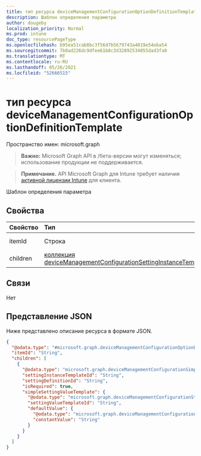```yaml
---
title: тип ресурса deviceManagementConfigurationOptionDefinitionTemplate
description: Шаблон определения параметра
author: dougeby
localization_priority: Normal
ms.prod: intune
doc_type: resourcePageType
ms.openlocfilehash: b95ea51cab8bc3f56d7b5679743a4019e54eba54
ms.sourcegitcommit: 7b8ad226dc9dfee61b8c3d32892534855dad3fa0
ms.translationtype: MT
ms.contentlocale: ru-RU
ms.lasthandoff: 05/26/2021
ms.locfileid: "52666515"
---
```

# <a name="devicemanagementconfigurationoptiondefinitiontemplate-resource-type"></a>тип ресурса deviceManagementConfigurationOptionDefinitionTemplate

Пространство имен: microsoft.graph

> **Важно:** Microsoft Graph API в /бета-версии могут изменяться; использование продукции не поддерживается.

> **Примечание.** API Microsoft Graph для Intune требует наличия [активной лицензии Intune](https://go.microsoft.com/fwlink/?linkid=839381) для клиента.

Шаблон определения параметра

## <a name="properties"></a>Свойства
|Свойство|Тип|Описание|
|:---|:---|:---|
|itemId|Строка|Option ItemId|
|children|[коллекция deviceManagementConfigurationSettingInstanceTemplate](../resources/intune-deviceconfigv2-devicemanagementconfigurationsettinginstancetemplate.md)|Параметр Дети|

## <a name="relationships"></a>Связи
Нет

## <a name="json-representation"></a>Представление JSON
Ниже представлено описание ресурса в формате JSON.
<!-- {
  "blockType": "resource",
  "@odata.type": "microsoft.graph.deviceManagementConfigurationOptionDefinitionTemplate"
}
-->
``` json
{
  "@odata.type": "#microsoft.graph.deviceManagementConfigurationOptionDefinitionTemplate",
  "itemId": "String",
  "children": [
    {
      "@odata.type": "microsoft.graph.deviceManagementConfigurationSimpleSettingInstanceTemplate",
      "settingInstanceTemplateId": "String",
      "settingDefinitionId": "String",
      "isRequired": true,
      "simpleSettingValueTemplate": {
        "@odata.type": "microsoft.graph.deviceManagementConfigurationStringSettingValueTemplate",
        "settingValueTemplateId": "String",
        "defaultValue": {
          "@odata.type": "microsoft.graph.deviceManagementConfigurationStringSettingValueConstantDefaultTemplate",
          "constantValue": "String"
        }
      }
    }
  ]
}
```




